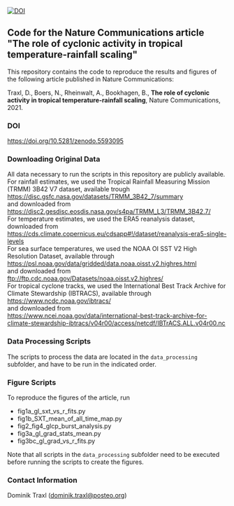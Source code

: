 [![DOI](https://zenodo.org/badge/DOI/10.5281/zenodo.5593095.svg)](https://doi.org/10.5281/zenodo.5593095)

## Code for the Nature Communications article "The role of cyclonic activity in tropical temperature-rainfall scaling"

This repository contains the code to reproduce the results and figures of the following article published in Nature Communications:

Traxl, D., Boers, N., Rheinwalt, A., Bookhagen, B., <b>The role of cyclonic activity in tropical temperature-rainfall scaling</b>, Nature Communications, 2021.

### DOI

https://doi.org/10.5281/zenodo.5593095

### Downloading Original Data

All data necessary to run the scripts in this repository are publicly available. For rainfall estimates, we used the Tropical Rainfall Measuring Mission (TRMM) 3B42 V7 dataset, available trough  
https://disc.gsfc.nasa.gov/datasets/TRMM_3B42_7/summary  
and downloaded from  
https://disc2.gesdisc.eosdis.nasa.gov/s4pa/TRMM_L3/TRMM_3B42.7/  
For temperature estimates, we used the ERA5 reanalysis dataset, downloaded from  
https://cds.climate.copernicus.eu/cdsapp#!/dataset/reanalysis-era5-single-levels  
For sea surface temperatures, we used the NOAA OI SST V2 High Resolution Dataset, available through  
https://psl.noaa.gov/data/gridded/data.noaa.oisst.v2.highres.html  
and downloaded from  
ftp://ftp.cdc.noaa.gov/Datasets/noaa.oisst.v2.highres/  
For tropical cyclone tracks, we used the International Best Track Archive for Climate Stewardship (IBTRACS), available through  
https://www.ncdc.noaa.gov/ibtracs/  
and downloaded from  
https://www.ncei.noaa.gov/data/international-best-track-archive-for-climate-stewardship-ibtracs/v04r00/access/netcdf/IBTrACS.ALL.v04r00.nc


### Data Processing Scripts 

The scripts to process the data are located in the `data_processing` subfolder, and have to be run in the indicated order. 

### Figure Scripts

To reproduce the figures of the article, run
  - fig1a_gl_sxt_vs_r_fits.py
  - fig1b_SXT_mean_of_all_time_map.py
  - fig2_fig4_glcp_burst_analysis.py
  - fig3a_gl_grad_stats_mean.py
  - fig3bc_gl_grad_vs_r_fits.py

Note that all scripts in the `data_processing` subfolder need to be executed before running the scripts to create the figures.

### Contact Information

Dominik Traxl (dominik.traxl@posteo.org)


